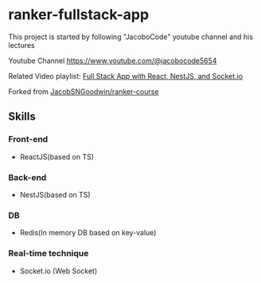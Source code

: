 # ranker-fullstack-app
This project is started by following "JacoboCode" youtube channel and his lectures

Youtube Channel https://www.youtube.com/@jacobocode5654

Related Video playlist: [Full Stack App with React, NestJS, and Socket.io](https://youtu.be/jNsyIAysqQo)

Forked from [JacobSNGoodwin/ranker-course](https://github.com/JacobSNGoodwin/ranker-course)

## Skills

### Front-end
- ReactJS(based on TS)

### Back-end
- NestJS(based on TS)

### DB
- Redis(In memory DB based on key-value)

### Real-time technique
- Socket.io (Web Socket)
